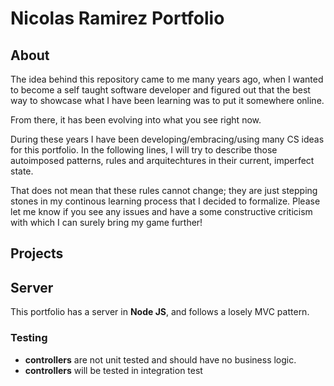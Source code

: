 # Nicolas Ramirez Portfolio

## About

The idea behind this repository came to me many years ago, when I wanted to become a self taught software developer and figured out that the best way to showcase what I have been learning was to put it somewhere online.

From there, it has been evolving into what you see right now.

During these years I have been developing/embracing/using many CS ideas for this portfolio. In the following lines, I will try to describe those autoimposed patterns, rules and arquitechtures in their current, imperfect state.

That does not mean that these rules cannot change; they are just stepping stones in my continous learning process that I decided to formalize. Please let me know if you see any issues and have a some constructive criticism with which I can surely bring my game further!


## Projects

## Server

This portfolio has a server in **Node JS**, and follows a losely MVC pattern.

### Testing

- **controllers** are not unit tested and should have no business logic.
- **controllers** will be tested in integration test


